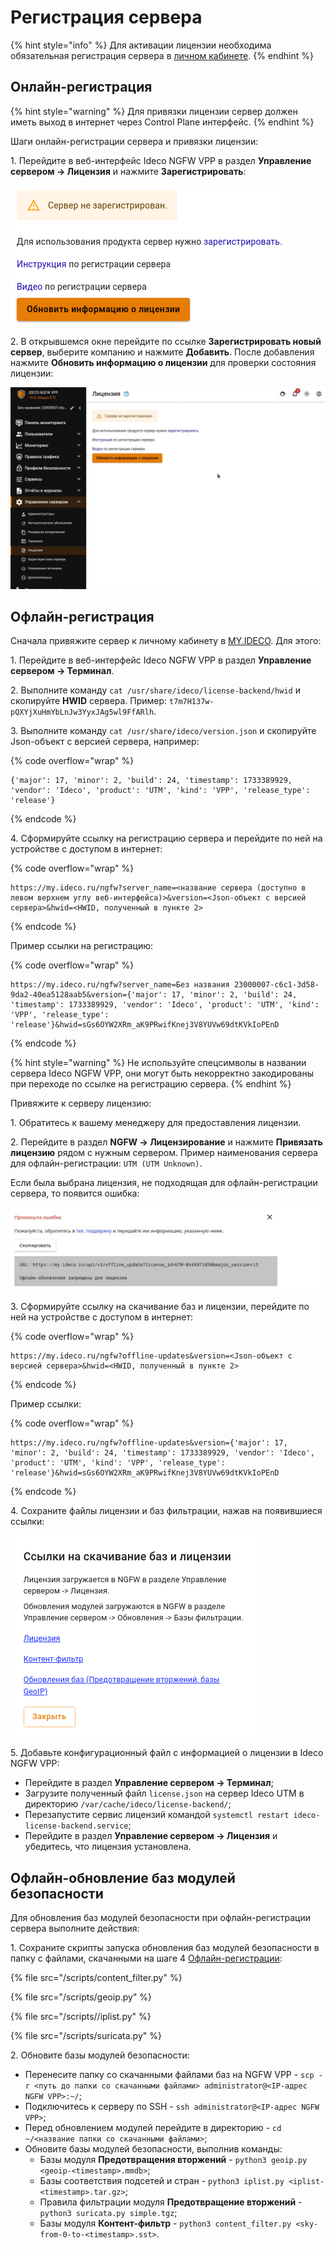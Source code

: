 # Регистрация сервера

{% hint style="info" %}
Для активации лицензии необходима обязательная регистрация сервера в [личном кабинете](https://my.ideco.ru/#/login/?next=/utm/license/).
{% endhint %}

## Онлайн-регистрация

{% hint style="warning" %}
Для привязки лицензии сервер должен иметь выход в интернет через Control Plane интерфейс.
{% endhint %}

Шаги онлайн-регистрации сервера и привязки лицензии:

1\. Перейдите в веб-интерфейс Ideco NGFW VPP в раздел **Управление сервером -> Лицензия** и нажмите **Зарегистрировать**:

![](../.gitbook/assets/server-registration1.png)

2\. В открывшемся окне перейдите по ссылке **Зарегистрировать новый сервер**, выберите компанию и нажмите **Добавить**. После добавления нажмите **Обновить информацию о лицензии** для проверки состояния лицензии:

![](../.gitbook/assets/initial-setup-web11.gif)

## Офлайн-регистрация

Сначала привяжите сервер к личному кабинету в [MY.IDECO](https://my.ideco.ru/). Для этого:

1\. Перейдите в веб-интерфейс Ideco NGFW VPP в раздел **Управление сервером -> Терминал**.

2\. Выполните команду `cat /usr/share/ideco/license-backend/hwid` и скопируйте **HWID** сервера. Пример: `t7m7H137w-pQXYjXuHmYbLnJw3YyxJAg5wl9FfARlh`.

3\. Выполните команду `cat /usr/share/ideco/version.json` и скопируйте Json-объект с версией сервера, например:

{% code overflow="wrap" %}
```
{'major': 17, 'minor': 2, 'build': 24, 'timestamp': 1733389929, 'vendor': 'Ideco', 'product': 'UTM', 'kind': 'VPP', 'release_type': 'release'}
```
{% endcode %}

4\. Сформируйте ссылку на регистрацию сервера и перейдите по ней на устройстве с доступом в интернет:

{% code overflow="wrap" %}
```
https://my.ideco.ru/ngfw?server_name=<название сервера (доступно в левом верхнем углу веб-интерфейса)>&version=<Json-объект с версией сервера>&hwid=<HWID, полученный в пункте 2>
```
{% endcode %}

Пример ссылки на регистрацию:

{% code overflow="wrap" %}
```
https://my.ideco.ru/ngfw?server_name=Без названия 23000007-c6c1-3d58-9da2-40ea5128aab5&version={'major': 17, 'minor': 2, 'build': 24, 'timestamp': 1733389929, 'vendor': 'Ideco', 'product': 'UTM', 'kind': 'VPP', 'release_type': 'release'}&hwid=sGs6OYW2XRm_aK9PRwifKnej3V8YUVw69dtKVkIoPEnD
```
{% endcode %}

{% hint style="warning" %}
Не используйте спецсимволы в названии сервера Ideco NGFW VPP, они могут быть некорректно закодированы при переходе по ссылке на регистрацию сервера.
{% endhint %}

Привяжите к серверу лицензию:

1\. Обратитесь к вашему менеджеру для предоставления лицензии.

2\. Перейдите в раздел **NGFW -> Лицензирование** и нажмите **Привязать лицензию** рядом с нужным сервером. Пример наименования сервера для офлайн-регистрации: `UTM (UTM Unknown)`.  

Если была выбрана лицензия, не подходящая для офлайн-регистрации сервера, то появится ошибка:

![](../.gitbook/assets/server-registration4.png)

3\. Сформируйте ссылку на скачивание баз и лицензии, перейдите по ней на устройстве с доступом в интернет:

{% code overflow="wrap" %}
```
https://my.ideco.ru/ngfw?offline-updates&version=<Json-объект с версией сервера>&hwid=<HWID, полученный в пункте 2>
```
{% endcode %}

Пример ссылки:

{% code overflow="wrap" %}
```
https://my.ideco.ru/ngfw?offline-updates&version={'major': 17, 'minor': 2, 'build': 24, 'timestamp': 1733389929, 'vendor': 'Ideco', 'product': 'UTM', 'kind': 'VPP', 'release_type': 'release'}&hwid=sGs6OYW2XRm_aK9PRwifKnej3V8YUVw69dtKVkIoPEnD
```
{% endcode %}

4\. Сохраните файлы лицензии и баз фильтрации, нажав на появившиеся ссылки:

![](/.gitbook/assets/my-ideco-ngfw.png)

5\. Добавьте конфигурационный файл с информацией о лицензии в Ideco NGFW VPP:

* Перейдите в раздел **Управление сервером -> Терминал**;
* Загрузите полученный файл `license.json` на сервер Ideco UTM в директорию `/var/cache/ideco/license-backend/`;
* Перезапустите сервис лицензий командой `systemctl restart ideco-license-backend.service`;
* Перейдите в раздел **Управление сервером -> Лицензия** и убедитесь, что лицензия установлена.

## Офлайн-обновление баз модулей безопасности

Для обновления баз модулей безопасности при офлайн-регистрации сервера выполните действия:

1\. Сохраните скрипты запуска обновления баз модулей безопасности в папку с файлами, скачанными на шаге 4 [Офлайн-регистрации](/initial-setup/server-registration.md#офлайн-регистрация):

{% file src="/scripts/content_filter.py" %}

{% file src="/scripts/geoip.py" %}

{% file src="/scripts//iplist.py" %}

{% file src="/scripts/suricata.py" %}

2\. Обновите базы модулей безопасности:

* Перенесите папку со скачанными файлами баз на NGFW VPP - `scp -r <путь до папки со скачанными файлами> administrator@<IP-адрес NGFW VPP>:~/`;
* Подключитесь к серверу по SSH - `ssh administrator@<IP-адрес NGFW VPP>`;
* Перед обновлением модулей перейдите в директорию - `cd ~/<название папки со скачанными файлами>`;
* Обновите базы модулей безопасности, выполнив команды:
  * Базы модуля **Предотвращения вторжений** - `python3 geoip.py <geoip-<timestamp>.mmdb>`;
  * Базы соответствия подсетей и стран - `python3 iplist.py <iplist-<timestamp>.tar.gz>`;
  * Правила фильтрации модуля **Предотвращение вторжений** - `python3 suricata.py simple.tgz`;
  * Базы модуля **Контент-фильтр** - `python3 content_filter.py <sky-from-0-to-<timestamp>.sst>`.
